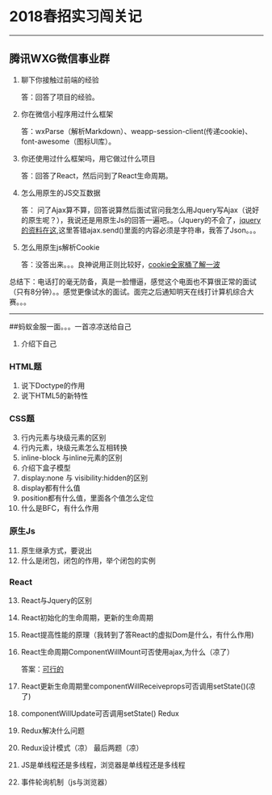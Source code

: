 # 2018春招实习闯关记

----

## 腾讯WXG微信事业群

1. 聊下你接触过前端的经验
	
	答：回答了项目的经验。
2. 你在微信小程序用过什么框架

	答：wxParse（解析Markdown）、weapp-session-client(传递cookie)、font-awesome（图标UI库）。
3. 你还使用过什么框架吗，用它做过什么项目

	答：回答了React，然后问到了React生命周期。

4. 怎么用原生的JS交互数据

	答： 问了Ajax算不算，回答说算然后面试官问我怎么用Jquery写Ajax（说好的原生呢？），我说还是用原生Js的回答一遍吧。。（Jquery的不会了，[jquery的资料在这](https://www.cnblogs.com/han-1034683568/p/7199168.html),这里答错ajax.send()里面的内容必须是字符串，我答了Json。。。

5. 怎么用原生js解析Cookie

	答：没答出来。。。良神说用正则比较好，[cookie全家桶了解一波](http://www.jb51.net/article/86598.htm?pc)

总结下：电话打的毫无防备，真是一脸懵逼，感觉这个电面也不算很正常的面试（只有8分钟）。。感觉更像试水的面试。面完之后通知明天在线打计算机综合大赛。。。

---

##蚂蚁金服一面。。。一首凉凉送给自己

1. 介绍下自己

### HTML题

1. 说下Doctype的作用
2. 说下HTML5的新特性

### CSS题

3. 行内元素与块级元素的区别
4. 行内元素，块级元素怎么互相转换
5. inline-block 与inline元素的区别
6. 介绍下盒子模型
7. display:none 与 visibility:hidden的区别
8. display都有什么值
9. position都有什么值，里面各个值怎么定位
10. 什么是BFC，有什么作用

### 原生Js

11. 原生继承方式，要说出
12. 什么是闭包，闭包的作用，举个闭包的实例

### React

13. React与Jquery的区别
14. React初始化的生命周期，更新的生命周期
15. React提高性能的原理（我转到了答React的虚拟Dom是什么，有什么作用)
16. React生命周期ComponentWillMount可否使用ajax,为什么（凉了）

	答案：[可行的](https://segmentfault.com/q/1010000007914607)
17. React更新生命周期里componentWillReceiveprops可否调用setState()(凉了)
18. componentWillUpdate可否调用setState()
Redux
19. Redux解决什么问题
20. Redux设计模式（凉）
最后两题（凉）
21. JS是单线程还是多线程，浏览器是单线程还是多线程
22. 事件轮询机制（js与浏览器）

	

